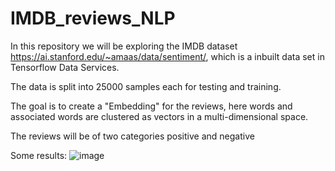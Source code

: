 # IMDB_reviews_NLP
In this repository we will be exploring the IMDB dataset https://ai.stanford.edu/~amaas/data/sentiment/, which is a inbuilt data set in Tensorflow Data Services. 

The data is split into 25000 samples each for testing and training.  

The goal is to create a "Embedding" for the reviews, here words and associated words are clustered as vectors in a multi-dimensional space. 

The reviews will be of two categories positive and negative


Some results:
![image](https://user-images.githubusercontent.com/46323314/148559981-a8f28193-47a5-44dc-87d3-7355616219f6.png)

